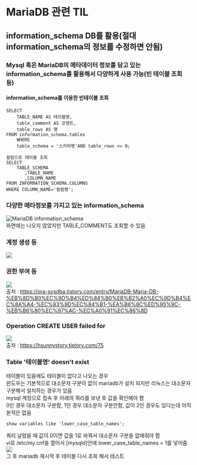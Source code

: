 # MariaDB 관련 TIL
## information_schema DB를 활용(절대 information_schema의 정보를 수정하면 안됨)
### Mysql 혹은 MariaDB의 메타데이터 정보를 담고 있는 information_schema를 활용해서 다양하게 사용 가능(빈 테이블 조회 등)
#### information_schema를 이용한 빈테이블 조회
~~~
SELECT 
	TABLE_NAME AS 테이블명, 
	table_comment AS 코멘트, 
	table_rows AS 행
FROM information_schema.tables
	WHERE
    table_schema = '스키마명'AND table_rows <= 0;
~~~
~~~
컬럼으로 테이블 조회
SELECT 
	TABLE_SCHEMA
       ,TABLE_NAME
       ,COLUMN_NAME
FROM INFORMATION_SCHEMA.COLUMNS
WHERE COLUMN_NAME='컬럼명';
~~~
### 다양한 메타정보를 가지고 있는 information_schema
<img src="https://user-images.githubusercontent.com/44331989/99140701-7b89c900-2687-11eb-82ee-f043198c88cf.png" alt="MariaDB information_schema" /> <br>
화면에는 나오지 않았지만 TABLE_COMMENT도 조회할 수 있음 <br>

### 계정 생성 등
<img src="https://user-images.githubusercontent.com/44331989/105168972-350c8b00-5b5e-11eb-925f-0b0c36434232.PNG" /> <br>
### 권한 부여 등
<img src="https://user-images.githubusercontent.com/44331989/105169090-5b322b00-5b5e-11eb-8de9-dd5360e0be4f.PNG" /> <br>
출처 : https://ora-sysdba.tistory.com/entry/MariaDB-Maria-DB-%EB%8D%B0%EC%9D%B4%ED%84%B0%EB%B2%A0%EC%9D%B4%EC%8A%A4-%EC%83%9D%EC%84%B1-%EA%B6%8C%ED%95%9C-%EB%B6%80%EC%97%AC-%EC%A0%91%EC%86%8D <br>

### Operation CREATE USER failed for
<img src="https://user-images.githubusercontent.com/44331989/105273386-88beb900-5bde-11eb-8b93-820eb7a4dab1.PNG" /> <br>
출처 : https://hsunnystory.tistory.com/75 <br>

### Table '테이블명' doesn't exist
테이블이 있음에도 테이블이 없다고 나오는 경우 <br>
윈도우는 기본적으로 대소문자 구분이 없이 mariadb가 설치 되지만 리눅스는 대소문자 구분해서 설치하는 경우가 있음 <br>
mysql 계정으로 접속 후 아래의 쿼리를 보낸 후 값을 확인해야 함 <br>
0인 경우 대소문자 구분함, 1인 경우 대소문자 구분안함, 값이 2인 경우도 있다는데 아직 본적은 없음<br>
~~~
show variables like 'lower_case_table_names';
~~~
쿼리 날렸을 때 값이 0이면 값을 1로 바꿔서 대소문자 구분을 없애줘야 함 <br>
vi로 /etc/my.cnf을 열어서 [mysqld]안에 lower_case_table_names = 1를 넣어줌 <br>
<img src="https://user-images.githubusercontent.com/44331989/105277086-118d2300-5be6-11eb-9f4c-a994142a3acc.PNG" /> <br>
그 후 mariadb 재시작 후 테이블 다시 조회 해서 테스트 <br>

